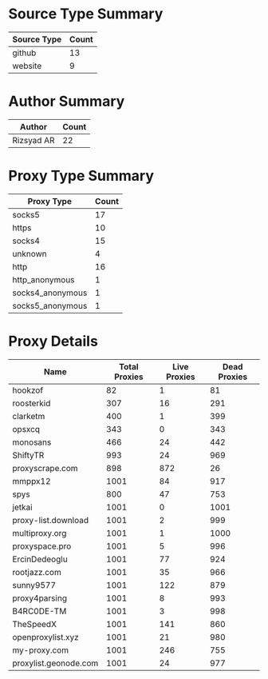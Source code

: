 # Source Type Summary

| Source Type | Count |
|-------------|-------|
| github | 13 |
| website | 9 |


# Author Summary

| Author | Count |
|--------|-------|
| Rizsyad AR | 22 |


# Proxy Type Summary

| Proxy Type | Count |
|------------|-------|
| socks5 | 17 |
| https | 10 |
| socks4 | 15 |
| unknown | 4 |
| http | 16 |
| http_anonymous | 1 |
| socks4_anonymous | 1 |
| socks5_anonymous | 1 |


# Proxy Details

| Name | Total Proxies | Live Proxies | Dead Proxies |
|------|---------------|--------------|---------------|
| hookzof | 82 | 1 | 81 |
| roosterkid | 307 | 16 | 291 |
| clarketm | 400 | 1 | 399 |
| opsxcq | 343 | 0 | 343 |
| monosans | 466 | 24 | 442 |
| ShiftyTR | 993 | 24 | 969 |
| proxyscrape.com | 898 | 872 | 26 |
| mmppx12 | 1001 | 84 | 917 |
| spys | 800 | 47 | 753 |
| jetkai | 1001 | 0 | 1001 |
| proxy-list.download | 1001 | 2 | 999 |
| multiproxy.org | 1001 | 1 | 1000 |
| proxyspace.pro | 1001 | 5 | 996 |
| ErcinDedeoglu | 1001 | 77 | 924 |
| rootjazz.com | 1001 | 35 | 966 |
| sunny9577 | 1001 | 122 | 879 |
| proxy4parsing | 1001 | 8 | 993 |
| B4RC0DE-TM | 1001 | 3 | 998 |
| TheSpeedX | 1001 | 141 | 860 |
| openproxylist.xyz | 1001 | 21 | 980 |
| my-proxy.com | 1001 | 246 | 755 |
| proxylist.geonode.com | 1001 | 24 | 977 |
